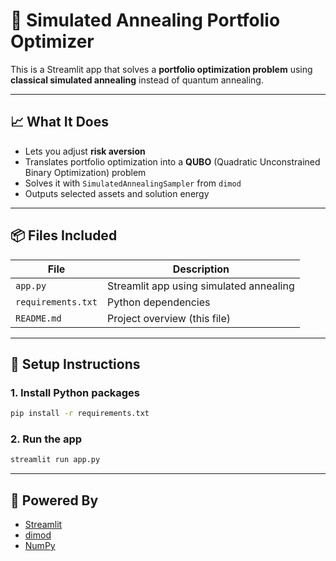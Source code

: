 # 🧠 Simulated Annealing Portfolio Optimizer

This is a Streamlit app that solves a **portfolio optimization problem** using **classical simulated annealing** instead of quantum annealing.

---

## 📈 What It Does

- Lets you adjust **risk aversion**
- Translates portfolio optimization into a **QUBO** (Quadratic Unconstrained Binary Optimization) problem
- Solves it with `SimulatedAnnealingSampler` from `dimod`
- Outputs selected assets and solution energy

---

## 📦 Files Included

| File           | Description                            |
|----------------|----------------------------------------|
| `app.py`       | Streamlit app using simulated annealing|
| `requirements.txt` | Python dependencies               |
| `README.md`    | Project overview (this file)           |

---

## 🔧 Setup Instructions

### 1. Install Python packages
```bash
pip install -r requirements.txt
```

### 2. Run the app
```bash
streamlit run app.py
```

---

## 🧪 Powered By

- [Streamlit](https://streamlit.io/)
- [dimod](https://docs.ocean.dwavesys.com/projects/dimod/en/latest/)
- [NumPy](https://numpy.org/)
